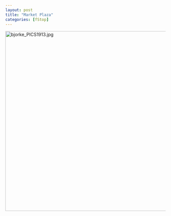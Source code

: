 ```yaml
---
layout: post
title: "Market Plaza"
categories: [fStop]
---
```

<img alt="bjorke_PICS1913.jpg" src="http://www.botzilla.com/blog/archives/pix/bjorke_PICS1913.jpg" width="848" height="565" border="0" />



